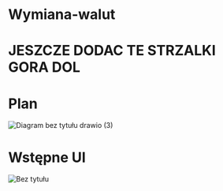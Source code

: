 # Wymiana-walut

# JESZCZE DODAC TE STRZALKI GORA DOL 

# Plan
![Diagram bez tytułu drawio (3)](https://github.com/Jesoenn/Wymiana-walut/assets/147878425/43de82ad-eed9-4fd0-b2d4-44370f1beee1)


# Wstępne UI
![Bez tytułu](https://github.com/Jesoenn/Wymiana-walut/assets/147878425/656a4fba-f497-495f-8dbd-b816946d146d)
